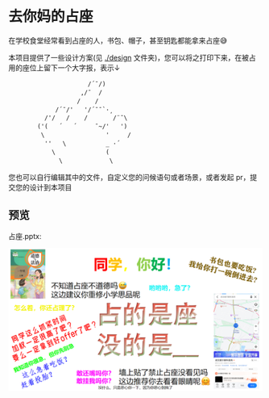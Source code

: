 # 去你妈的占座

在学校食堂经常看到占座的人，书包、帽子，甚至钥匙都能拿来占座😅

本项目提供了一些设计方案(见 [./design](./design/) 文件夹)，您可以将之打印下来，在被占用的座位上留下一个大字报，表示↓

```txt
                      /´¯/)
                    ,/¯  /
                   /    /
             /´¯/'   '/´¯¯`·¸
          /'/   /    /       /¨¯\
        ('(   ´   ´     ¯~/'   ')
         \                 '     /
          ''   \           _ ·´
            \              (
              \             \
```

您也可以自行编辑其中的文件，自定义您的问候语句或者场景，或者发起 pr，提交您的设计到本项目

## 预览

占座.pptx:

![占座.pptx_demo](./imgs/占座_xiong35.pptx-demo.png)
